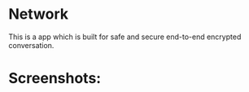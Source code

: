 # Network

This is a app which is built for safe and secure end-to-end encrypted conversation. 

# Screenshots:

